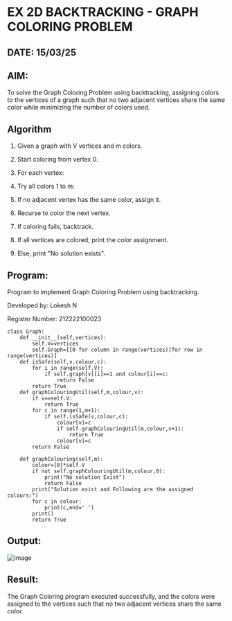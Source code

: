# EX 2D BACKTRACKING - GRAPH COLORING PROBLEM
## DATE: 15/03/25
## AIM:
To solve the Graph Coloring Problem using backtracking, assigning colors to the vertices of a graph such that no two adjacent vertices share the same color while minimizing the number of colors used.

## Algorithm
1. Given a graph with V vertices and m colors.

2. Start coloring from vertex 0.

3. For each vertex:

4. Try all colors 1 to m:

5. If no adjacent vertex has the same color, assign it.

6. Recurse to color the next vertex.

7. If coloring fails, backtrack.

8. If all vertices are colored, print the color assignment.

9. Else, print "No solution exists".
    
## Program:
Program to implement Graph Coloring Problem using backtracking.

Developed by: Lokesh N

Register Number: 212222100023

```
class Graph:
    def __init__(self,vertices):
        self.V=vertices
        self.Graph=[[0 for column in range(vertices)]for row in range(vertices)]
    def isSafe(self,v,colour,c):
        for i in range(self.V):
            if self.graph[v][i]==1 and colour[i]==c:
                return False  
        return True
    def graphColouringUtil(self,m,colour,v):
        if v==self.V:
            return True
        for c in range(1,m+1):
            if self.isSafe(v,colour,c):
                colour[v]=c
                if self.graphColouringUtil(m,colour,v+1):
                    return True
                colour[v]=c
        return False
     
    def graphColouring(self,m):
        colour=[0]*self.V
        if not self.graphColouringUtil(m,colour,0):
            print("No solution Exist")
            return False
        print("Solution exist and Following are the assigned colours:")
        for c in colour:
            print(c,end=' ')
        print()
        return True
```
## Output:
![image](https://github.com/user-attachments/assets/888235ab-54b0-4be9-bb1d-337f94418339)


## Result:
The Graph Coloring program executed successfully, and the colors were assigned to the vertices such that no two adjacent vertices share the same color.
